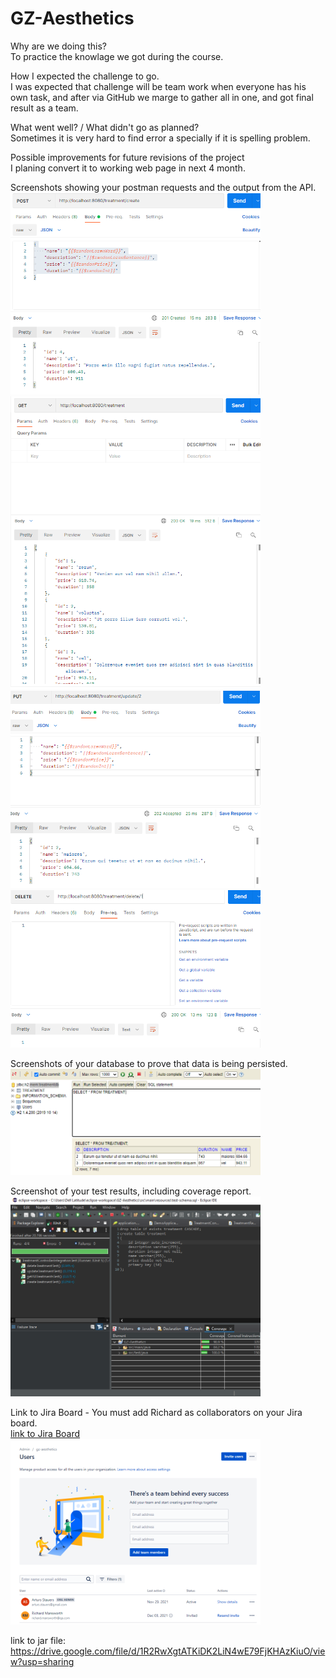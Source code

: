 # GZ-Aesthetics

Why are we doing this?<br>
To practice the knowlage we got during the course.

How I expected the challenge to go.<br>
I was expected that challenge will be team work when everyone has his own task, and after via GitHub we marge to gather all in one, and got final result as a team. 

What went well? / What didn't go as planned? <br>
Sometimes it is very hard to find error a specially if it is spelling problem. 

Possible improvements for future revisions of the project<br>
I planing convert it to working web page in next 4 month.

Screenshots showing your postman requests and the output from the API.
<br>
<img src="images/post.PNG" width="400">
<br>
<img src="images/get.PNG" width="400">
<br>
<img src="images/put.PNG" width="400">
<br>
<img src="images/delete.PNG" width="400">

Screenshots of your database to prove that data is being persisted.<br>
<img src="images/database.PNG" width="400">

Screenshot of your test results, including coverage report.<br> 
<img src="images/test.PNG" width="400">

Link to Jira Board - You must add Richard as collaborators on your Jira board.<br>
<a href="https://gz-aesthetics.atlassian.net/jira/software/projects/GE/boards/1/roadmap">link to Jira Board</a><br>
<img src="images/jira.PNG" width="400">

link to jar file:
https://drive.google.com/file/d/1R2RwXgtATKiDK2LiN4wE79FjKHAzKiuO/view?usp=sharing
